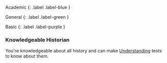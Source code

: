 Academic
{: .label .label-blue }

General
{: .label .label-green }

Basic
{: .label .label-purple }

### Knowledgeable Historian

You're knowledgeable about all history and can make [Understanding](Game/Core/intelligence#Memory) tests to know about them.
